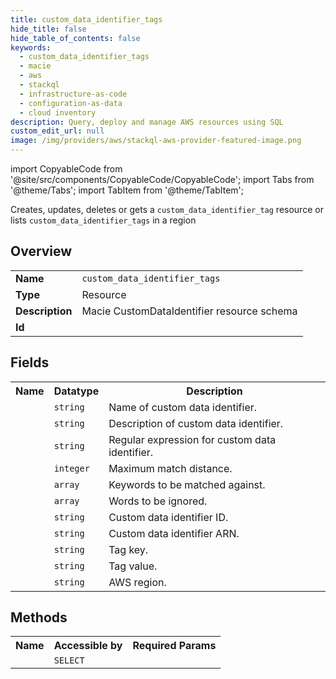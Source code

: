 ```yaml
---
title: custom_data_identifier_tags
hide_title: false
hide_table_of_contents: false
keywords:
  - custom_data_identifier_tags
  - macie
  - aws
  - stackql
  - infrastructure-as-code
  - configuration-as-data
  - cloud inventory
description: Query, deploy and manage AWS resources using SQL
custom_edit_url: null
image: /img/providers/aws/stackql-aws-provider-featured-image.png
---
```


import CopyableCode from '@site/src/components/CopyableCode/CopyableCode';
import Tabs from '@theme/Tabs';
import TabItem from '@theme/TabItem';

Creates, updates, deletes or gets a <code>custom_data_identifier_tag</code> resource or lists <code>custom_data_identifier_tags</code> in a region

## Overview
<table><tbody>
<tr><td><b>Name</b></td><td><code>custom_data_identifier_tags</code></td></tr>
<tr><td><b>Type</b></td><td>Resource</td></tr>
<tr><td><b>Description</b></td><td>Macie CustomDataIdentifier resource schema</td></tr>
<tr><td><b>Id</b></td><td><CopyableCode code="aws.macie.custom_data_identifier_tags" /></td></tr>
</tbody></table>

## Fields
<table><tbody><tr><th>Name</th><th>Datatype</th><th>Description</th></tr><tr><td><CopyableCode code="name" /></td><td><code>string</code></td><td>Name of custom data identifier.</td></tr>
<tr><td><CopyableCode code="description" /></td><td><code>string</code></td><td>Description of custom data identifier.</td></tr>
<tr><td><CopyableCode code="regex" /></td><td><code>string</code></td><td>Regular expression for custom data identifier.</td></tr>
<tr><td><CopyableCode code="maximum_match_distance" /></td><td><code>integer</code></td><td>Maximum match distance.</td></tr>
<tr><td><CopyableCode code="keywords" /></td><td><code>array</code></td><td>Keywords to be matched against.</td></tr>
<tr><td><CopyableCode code="ignore_words" /></td><td><code>array</code></td><td>Words to be ignored.</td></tr>
<tr><td><CopyableCode code="id" /></td><td><code>string</code></td><td>Custom data identifier ID.</td></tr>
<tr><td><CopyableCode code="arn" /></td><td><code>string</code></td><td>Custom data identifier ARN.</td></tr>
<tr><td><CopyableCode code="tag_key" /></td><td><code>string</code></td><td>Tag key.</td></tr>
<tr><td><CopyableCode code="tag_value" /></td><td><code>string</code></td><td>Tag value.</td></tr>
<tr><td><CopyableCode code="region" /></td><td><code>string</code></td><td>AWS region.</td></tr>
</tbody></table>

## Methods

<table><tbody>
  <tr>
    <th>Name</th>
    <th>Accessible by</th>
    <th>Required Params</th>
  </tr>
  <tr>
    <td><CopyableCode code="view" /></td>
    <td><code>SELECT</code></td>
    <td><CopyableCode code="region" /></td>
  </tr>
</tbody></table>









